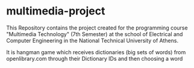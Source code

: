 # multimedia-project
This Repository contains the project created for the programming course "Multimedia Technology" (7th Semester) at the school of Electrical and Computer Engineering in the National Technical University of Athens.

It is hangman game which receives dictionaries (big sets of words) from openlibrary.com through their Dictionary IDs and then choosing a word 